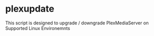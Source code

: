 # plexupdate
This script is designed to upgrade / downgrade PlexMediaServer on Supported Linux Environemnts
